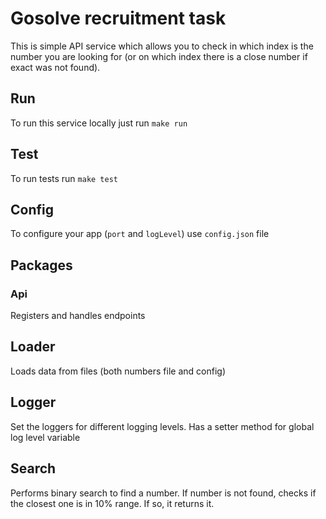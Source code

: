 # Gosolve recruitment task

This is simple API service which allows you to check in which index is the number you are looking for (or on which index there is a close number if exact was not found).

## Run

To run this service locally just run `make run`

## Test 

To run tests run `make test`

## Config

To configure your app (`port` and `logLevel`) use `config.json` file

## Packages

### Api

Registers and handles endpoints

## Loader 

Loads data from files (both numbers file and config)

## Logger 

Set the loggers for different logging levels. Has a setter method for global log level variable

## Search

Performs binary search to find a number. If number is not found, checks if the closest one is in 10% range. If so, it returns it.
